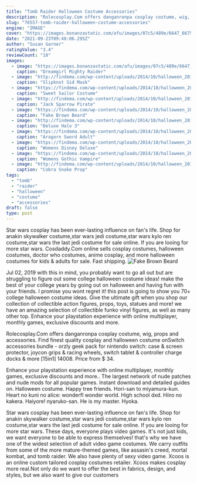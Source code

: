 ```yaml
---
title: "Tomb Raider Halloween Costume Accessories"
description: "Rolecosplay.Com offers danganronpa cosplay costume, wig, props and accessories. Find finest quality cosplay and halloween costume on"
slug: "76557-tomb-raider-halloween-costume-accessories"
engine: "IMAGE"
cover: "https://images.bonanzastatic.com/afu/images/07c5/489e/6647_6675880460/__57.jpg"
date: "2021-09-23T09:48:06.295Z"
author: "Susan Garner"
ratingValue: "3.4"
reviewCount: "18"
images:
  - image: "https://images.bonanzastatic.com/afu/images/07c5/489e/6647_6675880460/__57.jpg"
    caption: "Dreamgirl Mighty Raider"
  - image: "http://findema.com/wp-content/uploads/2014/10/halloween_20143725.jpg"
    caption: "Slipknot Sid Mask"
  - image: "https://findema.com/wp-content/uploads/2014/10/halloween_20142954.jpg"
    caption: "Sweet Sailor Costume"
  - image: "http://findema.com/wp-content/uploads/2014/10/halloween_2014966.jpg"
    caption: "Jack Sparrow Pirate"
  - image: "https://findema.com/wp-content/uploads/2014/10/halloween_20149843-600x600.jpg"
    caption: "Fake Brown Beard"
  - image: "http://findema.com/wp-content/uploads/2014/10/halloween_20143532.jpg"
    caption: "Deluxe Halo 3"
  - image: "https://findema.com/wp-content/uploads/2014/10/halloween_2014_24942-600x600.jpeg"
    caption: "Aragorn Sword Adult"
  - image: "https://findema.com/wp-content/uploads/2014/10/halloween_20145423.jpg"
    caption: "Womens Disney Deluxe"
  - image: "https://findema.com/wp-content/uploads/2014/10/halloween_20142478.jpg"
    caption: "Womens Gothic Vampire"
  - image: "http://findema.com/wp-content/uploads/2014/10/halloween_2014603.jpg"
    caption: "Cobra Snake Prop"
tags:
  - "tomb"
  - "raider"
  - "halloween"
  - "costume"
  - "accessories"
draft: false
type: post
---
```


Star wars cosplay has been ever-lasting influence on fan's life. Shop for anakin skywalker costume,star wars jedi costume,star wars kylo ren costume,star wars the last jedi costume for sale online. If you are looing for more star wars. Cosdaddy.Com online sells cosplay costumes, halloween costumes, doctor who costumes, anime cosplay, and more halloween costumes for kids & adults for sale. Fast shipping.
![Fake Brown Beard](https://findema.com/wp-content/uploads/2014/10/halloween_20149843-600x600.jpg "Fake Brown Beard")

Jul 02, 2019 with this in mind, you probably want to go all out but are struggling to figure out some college halloween costume ideas! make the best of your college years by going out on halloween and having fun with your friends. I promise you wont regret it! this post is going to show you 70+ college halloween costume ideas. Give the ultimate gift when you shop our collection of collectible action figures, props, toys, statues and more! we have an amazing selection of collectible funko vinyl figures, as well as many other top. Enhance your playstation experience with online multiplayer, monthly games, exclusive discounts and more.
<!--inArticleAds-->

<!--galleryOne-->

Rolecosplay.Com offers danganronpa cosplay costume, wig, props and accessories. Find finest quality cosplay and halloween costume onSwitch accessories bundle - orzly geek pack for nintendo switch: case & screen protector, joycon grips & racing wheels, switch tablet & controller charge docks & more [15in1] 14008. Price from $ 34.
<!--inArticleAds-->

<!--galleryTwo-->

Enhance your playstation experience with online multiplayer, monthly games, exclusive discounts and more.. The largest network of nude patches and nude mods for all popular games. Instant download and detailed guides on. Halloween costume. Happy tree friends. Hori-san to miyamura-kun. Heart no kuni no alice: wonderfl wonder world. High school dxd. Hiiro no kakera. Haiyore! nyaruko-san. He is my master. Hyoka.
<!--galleryThree-->

Star wars cosplay has been ever-lasting influence on fan's life. Shop for anakin skywalker costume,star wars jedi costume,star wars kylo ren costume,star wars the last jedi costume for sale online. If you are looing for more star wars. These days, everyone plays video games. It's not just kids, we want everyone to be able to express themselves! that's why we have one of the widest selection of adult video game costumes. We carry outfits from some of the more mature-themed games, like assasin's creed, mortal kombat, and tomb raider. We also have plenty of sexy video game. Xcoos is an online custom tailored cosplay costumes retailer. Xcoos makes cosplay more real.Not only do we want to offer the best in fabrics, design, and styles, but we also want to give our customers